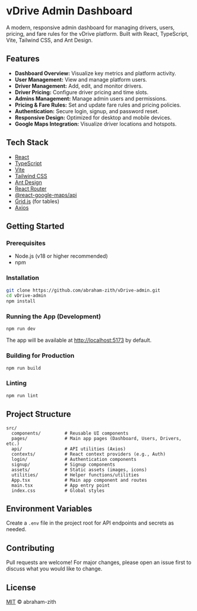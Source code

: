 # vDrive Admin Dashboard

A modern, responsive admin dashboard for managing drivers, users, pricing, and fare rules for the vDrive platform. Built with React, TypeScript, Vite, Tailwind CSS, and Ant Design.

## Features

- **Dashboard Overview:** Visualize key metrics and platform activity.
- **User Management:** View and manage platform users.
- **Driver Management:** Add, edit, and monitor drivers.
- **Driver Pricing:** Configure driver pricing and time slots.
- **Admins Management:** Manage admin users and permissions.
- **Pricing & Fare Rules:** Set and update fare rules and pricing policies.
- **Authentication:** Secure login, signup, and password reset.
- **Responsive Design:** Optimized for desktop and mobile devices.
- **Google Maps Integration:** Visualize driver locations and hotspots.

## Tech Stack

- [React](https://react.dev/)
- [TypeScript](https://www.typescriptlang.org/)
- [Vite](https://vitejs.dev/)
- [Tailwind CSS](https://tailwindcss.com/)
- [Ant Design](https://ant.design/)
- [React Router](https://reactrouter.com/)
- [@react-google-maps/api](https://react-google-maps-api-docs.netlify.app/)
- [Grid.js](https://gridjs.io/) (for tables)
- [Axios](https://axios-http.com/)

## Getting Started

### Prerequisites

- Node.js (v18 or higher recommended)
- npm

### Installation

```bash
git clone https://github.com/abraham-zith/vDrive-admin.git
cd vDrive-admin
npm install
```

### Running the App (Development)

```bash
npm run dev
```

The app will be available at [http://localhost:5173](http://localhost:5173) by default.

### Building for Production

```bash
npm run build
```

### Linting

```bash
npm run lint
```

## Project Structure

```
src/
  components/         # Reusable UI components
  pages/              # Main app pages (Dashboard, Users, Drivers, etc.)
  api/                # API utilities (Axios)
  contexts/           # React context providers (e.g., Auth)
  login/              # Authentication components
  signup/             # Signup components
  assets/             # Static assets (images, icons)
  utilities/          # Helper functions/utilities
  App.tsx             # Main app component and routes
  main.tsx            # App entry point
  index.css           # Global styles
```

## Environment Variables

Create a `.env` file in the project root for API endpoints and secrets as needed.

## Contributing

Pull requests are welcome! For major changes, please open an issue first to discuss what you would like to change.

## License

[MIT](LICENSE) © abraham-zith
